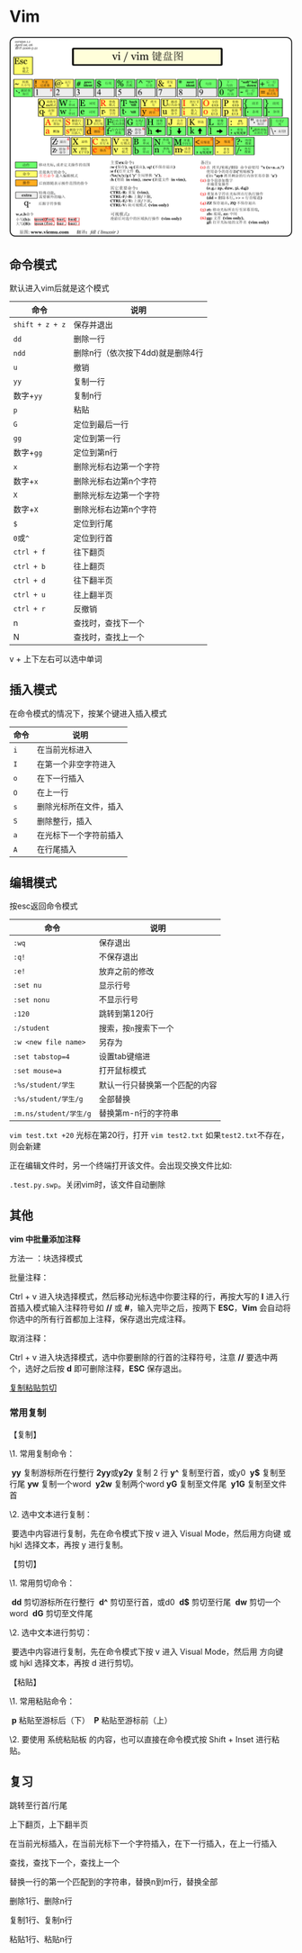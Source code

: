 # Vim

![img](images/vi-vim-cheat-sheet-sch.gif)

## 命令模式

默认进入vim后就是这个模式

| 命令            | 说明                             |
| --------------- | -------------------------------- |
| `shift + z + z` | 保存并退出                       |
| `dd`            | 删除一行                         |
| `ndd`           | 删除n行（依次按下4dd)就是删除4行 |
| `u`             | 撤销                             |
| `yy`            | 复制一行                         |
| 数字+`yy`       | 复制n行                          |
| `p`             | 粘贴                             |
| `G`             | 定位到最后一行                   |
| `gg`            | 定位到第一行                     |
| 数字+`gg`       | 定位到第n行                      |
| `x`             | 删除光标右边第一个字符           |
| 数字+`x`        | 删除光标右边第n个字符            |
| `X`             | 删除光标左边第一个字符           |
| 数字+`X`        | 删除光标右边第n个字符            |
| `$`             | 定位到行尾                       |
| `0`或`^`        | 定位到行首                       |
| `ctrl + f`      | 往下翻页                         |
| `ctrl + b`      | 往上翻页                         |
| `ctrl + d`      | 往下翻半页                       |
| `ctrl + u`      | 往上翻半页                       |
| `ctrl + r`      | 反撤销                           |
| n               | 查找时，查找下一个               |
| N               | 查找时，查找上一个               |

v + 上下左右可以选中单词

## 插入模式

在命令模式的情况下，按某个键进入插入模式

| 命令 | 说明                   |
| ---- | ---------------------- |
| `i`  | 在当前光标进入         |
| `I`  | 在第一个非空字符进入   |
| `o`  | 在下一行插入           |
| `O`  | 在上一行               |
| `s`  | 删除光标所在文件，插入 |
| `S`  | 删除整行，插入         |
| `a`  | 在光标下一个字符前插入 |
| `A`  | 在行尾插入             |

## 编辑模式

按esc返回命令模式

| 命令                   | 说明                           |
| ---------------------- | ------------------------------ |
| `:wq`                  | 保存退出                       |
| `:q!`                  | 不保存退出                     |
| `:e!`                  | 放弃之前的修改                 |
| `:set nu`              | 显示行号                       |
| `:set nonu`            | 不显示行号                     |
| `:120`                 | 跳转到第120行                  |
| `:/student`            | 搜索，按`n`搜索下一个          |
| `:w <new file name>`   | 另存为                         |
| `:set tabstop=4`       | 设置tab键缩进                  |
| `:set mouse=a`         | 打开鼠标模式                   |
| `:%s/student/学生`     | 默认一行只替换第一个匹配的内容 |
| `:%s/student/学生/g`   | 全部替换                       |
| `:m.ns/student/学生/g` | 替换第m-n行的字符串            |



`vim test.txt +20` 光标在第20行，打开
`vim test2.txt` 如果`test2.txt`不存在，则会新建

正在编辑文件时，另一个终端打开该文件。会出现交换文件比如:

`.test.py.swp`。关闭vim时，该文件自动删除



## 其他

**vim 中批量添加注释**

方法一 ：块选择模式

批量注释：

Ctrl + v 进入块选择模式，然后移动光标选中你要注释的行，再按大写的 **I** 进入行首插入模式输入注释符号如 **//** 或 **#**，输入完毕之后，按两下 **ESC**，**Vim** 会自动将你选中的所有行首都加上注释，保存退出完成注释。

取消注释：

Ctrl + v  进入块选择模式，选中你要删除的行首的注释符号，注意 **//** 要选中两个，选好之后按 **d** 即可删除注释，**ESC** 保存退出。

[复制粘贴剪切](https://blog.csdn.net/qidi_huang/article/details/52179279)

### 常用复制

【复制】

  \1. 常用复制命令：

​    **yy**   复制游标所在行整行 
​    **2yy**或**y2y**   复制 2 行
​    **y^**   复制至行首，或y0
​    **y$**   复制至行尾
​    **yw**   复制一个word
​    **y2w**   复制两个word 
​    **yG**   复制至文件尾
​    **y1G**   复制至文件首

  \2. 选中文本进行复制：

​    要选中内容进行复制，先在命令模式下按 v 进入 Visual Mode，然后用方向键 或 hjkl 选择文本，再按 y 进行复制。

【剪切】

  \1. 常用剪切命令： 

​    **dd**   剪切游标所在行整行 
​    **d^**   剪切至行首，或d0
​    **d$**   剪切至行尾 
​    **dw**   剪切一个word 
​    **dG**   剪切至文件尾 

  \2. 选中文本进行剪切：

​    要选中内容进行复制，先在命令模式下按 v 进入 Visual Mode，然后用 方向键 或 hjkl 选择文本，再按 d 进行剪切。



【粘贴】

  \1. 常用粘贴命令：

​    **p**   粘贴至游标后（下） 
​    **P**  粘贴至游标前（上）

  \2. 要使用 系统粘贴板 的内容，也可以直接在命令模式按 Shift + Inset 进行粘贴。

## 复习

跳转至行首/行尾

上下翻页，上下翻半页

在当前光标插入，在当前光标下一个字符插入，在下一行插入，在上一行插入

查找，查找下一个，查找上一个

替换一行的第一个匹配到的字符串，替换n到m行，替换全部

删除1行、删除n行

复制1行、复制n行

粘贴1行、粘贴n行

